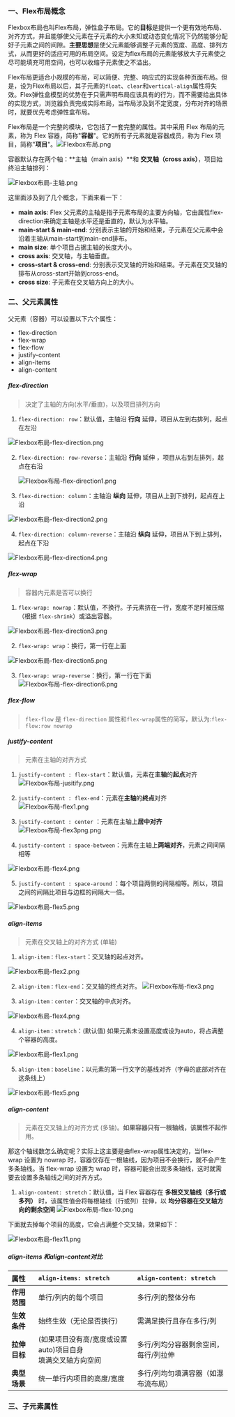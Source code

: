 ### 一、Flex布局概念

Flexbox布局也叫Flex布局，弹性盒子布局。它的**目标**是提供一个更有效地布局、对齐方式，并且能够使父元素在子元素的大小未知或动态变化情况下仍然能够分配好子元素之间的间隙。**主要思想**是使父元素能够调整子元素的宽度、高度、排列方式，从而更好的适应可用的布局空间。设定为flex布局的元素能够放大子元素使之尽可能填充可用空间，也可以收缩子元素使之不溢出。 

Flex布局更适合小规模的布局，可以简便、完整、响应式的实现各种页面布局。但是，设为Flex布局以后，其子元素的`float`、`clear`和`vertical-align`属性将失效。Flex弹性盒模型的优势在于只需声明布局应该具有的⾏为，⽽不需要给出具体的实现⽅式，浏览器负责完成实际布局，当布局涉及到不定宽度，分布对⻬的场景时，就要优先考虑弹性盒布局。

Flex布局是一个完整的模块，它包括了一套完整的属性。其中采用 Flex 布局的元素，称为 Flex 容器，简称"**容器**"。它的所有子元素就是容器成员，称为 Flex 项目，简称"**项目**"。![Flexbox布局.png](https://p3-juejin.byteimg.com/tos-cn-i-k3u1fbpfcp/bb462fbbab1f4dfca38b871571af7091~tplv-k3u1fbpfcp-zoom-in-crop-mark:1512:0:0:0.awebp)

容器默认存在两个轴：**主轴（main axis）**和 **交叉轴（cross axis）**，项目始终沿主轴排列：

![Flexbox布局-主轴.png](https://p3-juejin.byteimg.com/tos-cn-i-k3u1fbpfcp/bbbad88b6c9d4a22a82da2e5f0c21f0c~tplv-k3u1fbpfcp-zoom-in-crop-mark:1512:0:0:0.awebp)

这里面涉及到了几个概念，下面来看一下：

- **main axis**: Flex 父元素的主轴是指子元素布局的主要方向轴，它由属性flex-direction来确定主轴是水平还是垂直的，默认为水平轴。
- **main-start & main-end**: 分别表示主轴的开始和结束，子元素在父元素中会沿着主轴从main-start到main-end排布。
- **main size**: 单个项目占据主轴的长度大小。
- **cross axis**: 交叉轴，与主轴垂直。
- **cross-start & cross-end**: 分别表示交叉轴的开始和结束。子元素在交叉轴的排布从cross-start开始到cross-end。
- **cross size**: 子元素在交叉轴方向上的大小。

### 二、父元素属性

父元素（容器）可以设置以下六个属性：

- flex-direction
- flex-wrap
- flex-flow
- justify-content
- align-items
- align-content

##### flex-direction

> 决定了主轴的方向(水平/垂直)，以及项目排列方向

1. `flex-direction: row`：默认值，主轴沿 **行向** 延伸，项目从左到右排列，起点在左沿

![Flexbox布局-flex-direction.png](https://p3-juejin.byteimg.com/tos-cn-i-k3u1fbpfcp/b8122d1fc3014d9db734ca6ad6bd189f~tplv-k3u1fbpfcp-zoom-in-crop-mark:1512:0:0:0.awebp)

2. `flex-direction: row-reverse`：主轴沿 **行向**  延伸 ，项目从右到左排列，起点在右沿

   ![Flexbox布局-flex-direction1.png](https://p3-juejin.byteimg.com/tos-cn-i-k3u1fbpfcp/7207fba6595248cea381f972a45669a1~tplv-k3u1fbpfcp-zoom-in-crop-mark:1512:0:0:0.awebp)

3. `flex-direction: column`：主轴沿 **纵向** 延伸，项目从上到下排列，起点在上沿

![Flexbox布局-flex-direction2.png](https://p3-juejin.byteimg.com/tos-cn-i-k3u1fbpfcp/06998644245049dcbd7b5dc4b2841a73~tplv-k3u1fbpfcp-zoom-in-crop-mark:1512:0:0:0.awebp)

4. `flex-direction: column-reverse`：主轴沿 **纵向** 延伸，项目从下到上排列，起点在下沿

![Flexbox布局-flex-direction4.png](https://p3-juejin.byteimg.com/tos-cn-i-k3u1fbpfcp/2e081dde5cf248c781fcf03ae383fea3~tplv-k3u1fbpfcp-zoom-in-crop-mark:1512:0:0:0.awebp)

##### flex-wrap

> 容器内元素是否可以换行

1. `flex-wrap: nowrap`：默认值，不换行。子元素挤在一行，宽度不足时被压缩（根据 `flex-shrink`）或溢出容器。

![Flexbox布局-flex-direction3.png](https://p3-juejin.byteimg.com/tos-cn-i-k3u1fbpfcp/932be94ebfc7406ebc0cca4081d56d01~tplv-k3u1fbpfcp-zoom-in-crop-mark:1512:0:0:0.awebp)

2. `flex-wrap: wrap`：换行，第一行在上面

![Flexbox布局-flex-direction5.png](https://p3-juejin.byteimg.com/tos-cn-i-k3u1fbpfcp/1b105359b1fe4eaeb8a7dafc28758ca7~tplv-k3u1fbpfcp-zoom-in-crop-mark:1512:0:0:0.awebp)

3. `flex-wrap: wrap-reverse`：换行，第一行在下面
   ![Flexbox布局-flex-direction6.png](https://p3-juejin.byteimg.com/tos-cn-i-k3u1fbpfcp/9aed6721089d4946833f366eba4ef805~tplv-k3u1fbpfcp-zoom-in-crop-mark:1512:0:0:0.awebp)

##### flex-flow

> `flex-flow` 是 `flex-direction` 属性和`flex-wrap`属性的简写，默认为:`flex-flow:row nowrap`

##### justify-content

> 元素在主轴的对齐方式

1. `justify-content : flex-start`：默认值，元素在**主轴**的**起点**对齐
   ![Flexbox布局-jusitify.png](https://p3-juejin.byteimg.com/tos-cn-i-k3u1fbpfcp/dc3cb0302c0b40c292be4209b7343322~tplv-k3u1fbpfcp-zoom-in-crop-mark:1512:0:0:0.awebp)
2. `justify-content : flex-end`：元素在**主轴**的**终点**对齐
   ![Flexbox布局-flex1.png](https://p3-juejin.byteimg.com/tos-cn-i-k3u1fbpfcp/a51c9d5bfa0e4d8a92eee2b72c92a9f9~tplv-k3u1fbpfcp-zoom-in-crop-mark:1512:0:0:0.awebp)

3. `justify-content : center` ：元素在主轴上**居中对齐**
   ![Flexbox布局-flex3png.png](https://p3-juejin.byteimg.com/tos-cn-i-k3u1fbpfcp/19563cdfc6e54dd8b20eb7abfe974bee~tplv-k3u1fbpfcp-zoom-in-crop-mark:1512:0:0:0.awebp)

4. `justify-content : space-between`：元素在主轴上**两端对齐**，元素之间间隔相等

![Flexbox布局-flex4.png](https://p3-juejin.byteimg.com/tos-cn-i-k3u1fbpfcp/d079efda3a8c4991b3f717f03c19d9e7~tplv-k3u1fbpfcp-zoom-in-crop-mark:1512:0:0:0.awebp)

5. `justify-content : space-around` ：每个项目两侧的间隔相等。所以，项目之间的间隔比项目与边框的间隔大一倍。

![Flexbox布局-flex5.png](https://p3-juejin.byteimg.com/tos-cn-i-k3u1fbpfcp/395b8a44128740c8835917b9493bca95~tplv-k3u1fbpfcp-zoom-in-crop-mark:1512:0:0:0.awebp)

##### align-items

> 元素在交叉轴上的对齐方式 (单轴)

1. `align-item：flex-start`：交叉轴的起点对齐。

![Flexbox布局-flex2.png](https://p3-juejin.byteimg.com/tos-cn-i-k3u1fbpfcp/6165710dff03433c85e0fadf320a02c6~tplv-k3u1fbpfcp-zoom-in-crop-mark:1512:0:0:0.awebp)

2. `align-item：flex-end`：交叉轴的终点对齐。
   ![Flexbox布局-flex3.png](https://p3-juejin.byteimg.com/tos-cn-i-k3u1fbpfcp/8f483478ed3144d29d882ada2cf86fb3~tplv-k3u1fbpfcp-zoom-in-crop-mark:1512:0:0:0.awebp)

3. `align-item：center`：交叉轴的中点对齐。

![Flexbox布局-flex4.png](https://p3-juejin.byteimg.com/tos-cn-i-k3u1fbpfcp/083aa675e8d44835b998ef78fa45b5a9~tplv-k3u1fbpfcp-zoom-in-crop-mark:1512:0:0:0.awebp)

4. `align-item：stretch`：(默认值) 如果元素未设置高度或设为auto，将占满整个容器的高度。

![Flexbox布局-flex1.png](https://p3-juejin.byteimg.com/tos-cn-i-k3u1fbpfcp/78907bb8c6d64be8abd2053de12b32de~tplv-k3u1fbpfcp-zoom-in-crop-mark:1512:0:0:0.awebp)

5. `align-item：baseline`：以元素的第一行文字的基线对齐（字母的底部对齐在这条线上）

![Flexbox布局-flex5.png](https://p3-juejin.byteimg.com/tos-cn-i-k3u1fbpfcp/8858b3521f704d0287750a5f4fbaa722~tplv-k3u1fbpfcp-zoom-in-crop-mark:1512:0:0:0.awebp)

##### align-content

> 元素在交叉轴上的对齐方式 (多轴)。**如果容器只有一根轴线，该属性不起作**用。

那这个轴线数怎么确定呢？实际上这主要是由flex-wrap属性决定的，当flex-wrap 设置为 nowrap 时，容器仅存在一根轴线，因为项目不会换行，就不会产生多条轴线。当 flex-wrap 设置为 wrap 时，容器可能会出现多条轴线，这时就需要去设置多条轴线之间的对齐方式。

1. `align-content: stretch`：默认值，当 Flex 容器存在 **多根交叉轴线（多行或多列）** 时，该属性值会将每根轴线（行或列）拉伸，以 **均分容器在交叉轴方向的剩余空间**
   ![Flexbox布局-flex-10.png](https://p3-juejin.byteimg.com/tos-cn-i-k3u1fbpfcp/455fa2e5821c4465adbc209fd5ea12c7~tplv-k3u1fbpfcp-zoom-in-crop-mark:1512:0:0:0.awebp)

下面就去掉每个项目的高度，它会占满整个交叉轴，效果如下：

![Flexbox布局-flex11.png](https://p3-juejin.byteimg.com/tos-cn-i-k3u1fbpfcp/88222e483e654d69ac70444e890744e7~tplv-k3u1fbpfcp-zoom-in-crop-mark:1512:0:0:0.awebp)

##### align-items 和align-content对比

| **属性**     | `align-items: stretch`                                       | `align-content: stretch`             |
| :----------- | :----------------------------------------------------------- | :----------------------------------- |
| **作用范围** | 单行/列内的每个项目                                          | 多行/列的整体分布                    |
| **生效条件** | 始终生效（无论是否换行）                                     | 需满足换行且存在多行/列              |
| **拉伸目标** | (如果项目没有高/宽度或设置auto)项目自身<br />填满交叉轴方向空间 | 多行/列均分容器剩余空间，每行/列拉伸 |
| **典型场景** | 统一单行内项目的高度/宽度                                    | 多行/列均匀填满容器（如瀑布流布局）  |

### 三、子元素属性
